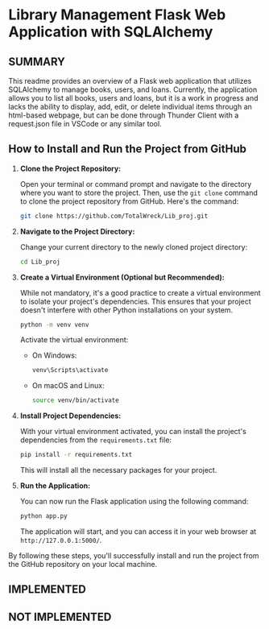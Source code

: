 # Library Management Flask Web Application with SQLAlchemy

## SUMMARY
This readme provides an overview of a Flask web application that utilizes SQLAlchemy to manage books, users, and loans. Currently, the application allows you to list all books, users and loans, but it is a work in progress and lacks the ability to display, add, edit, or delete individual items through an html-based webpage, but can be done through Thunder Client with a request.json file in VSCode or any similar tool.

## How to Install and Run the Project from GitHub

1. **Clone the Project Repository:**

   Open your terminal or command prompt and navigate to the directory where you want to store the project. Then, use the `git clone` command to clone the project repository from GitHub. Here's the command:

   ```bash
   git clone https://github.com/TotalWreck/Lib_proj.git
   ```

2. **Navigate to the Project Directory:**

   Change your current directory to the newly cloned project directory:

   ```bash
   cd Lib_proj
   ```

3. **Create a Virtual Environment (Optional but Recommended):**

   While not mandatory, it's a good practice to create a virtual environment to isolate your project's dependencies. This ensures that your project doesn't interfere with other Python installations on your system.

   ```bash
   python -m venv venv
   ```

   Activate the virtual environment:

   - On Windows:

     ```bash
     venv\Scripts\activate
     ```

   - On macOS and Linux:

     ```bash
     source venv/bin/activate
     ```

4. **Install Project Dependencies:**

   With your virtual environment activated, you can install the project's dependencies from the `requirements.txt` file:

   ```bash
   pip install -r requirements.txt
   ```

   This will install all the necessary packages for your project.

5. **Run the Application:**

   You can now run the Flask application using the following command:

   ```bash
   python app.py
   ```

   The application will start, and you can access it in your web browser at `http://127.0.0.1:5000/`.

By following these steps, you'll successfully install and run the project from the GitHub repository on your local machine.

## IMPLEMENTED

## NOT IMPLEMENTED

